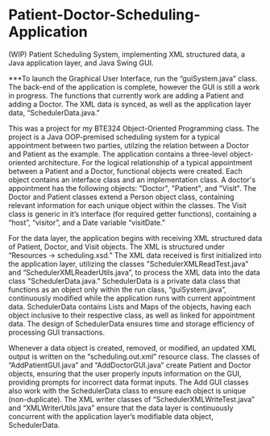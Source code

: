 # Patient-Doctor-Scheduling-Application
(WIP) Patient Scheduling System, implementing XML structured data, a Java application layer, and Java Swing GUI.

***To launch the Graphical User Interface, run the “guiSystem.java” class. The back-end of the application is complete, however the GUI is still a work in progress. The functions that currently work are adding a Patient and adding a Doctor. The XML data is synced, as well as the application layer data, “SchedulerData.java.”

This was a project for my BTE324 Object-Oriented Programming class. The project is a Java OOP-premised scheduling system for a typical appointment between two parties, utilzing the relation between a Doctor and Patient as the example. The application contains a three-level object-oriented architecture. For the logical relationship of a typical appointment between a Patient and a Doctor, functional objects were created. Each object contains an interface class and an implementation class. A doctor's appointment has the following objects: "Doctor", "Patient", and "Visit". The Doctor and Patient classes extend a Person object class, containing relevant information for each unique object within the classes. The Visit class is generic in it’s interface (for required getter functions), containing a “host”, “visitor”, and a Date variable “visitDate.”

For the data layer, the application begins with receiving XML structured data of Patient, Doctor, and Visit objects. The XML is structured under “Resources -> scheduling.xsd.” The XML data received is first initialized into the application layer, utilizing the classes "SchedulerXMLReadTest.java" and “SchedulerXMLReaderUtils.java”, to process the XML data into the data class "SchedulerData.java." SchedulerData is a private data class that functions as an object only within the run class, “guiSystem.java”, continuously modified while the application runs with current appointment data. SchedulerData contains Lists and Maps of the objects, having each object inclusive to their respective class, as well as linked for appointment data. The design of SchedulerData ensures time and storage efficiency of processing GUI transactions. 

Whenever a data object is created, removed, or modified, an updated XML output is written on the “scheduling.out.xml” resource class. The classes of “AddPatientGUI.java” and “AddDoctorGUI.java” create Patient and Doctor objects, ensuring that the user properly inputs information on the GUI, providing prompts for incorrect data format inputs. The Add GUI classes also work with the SchedulerData class to ensure each object is unique (non-duplicate). The XML writer classes of “SchedulerXMLWriteTest.java” and “XMLWriterUtils.java” ensure that the data layer is continuously concurrent with the application layer’s modifiable data object, SchedulerData.
